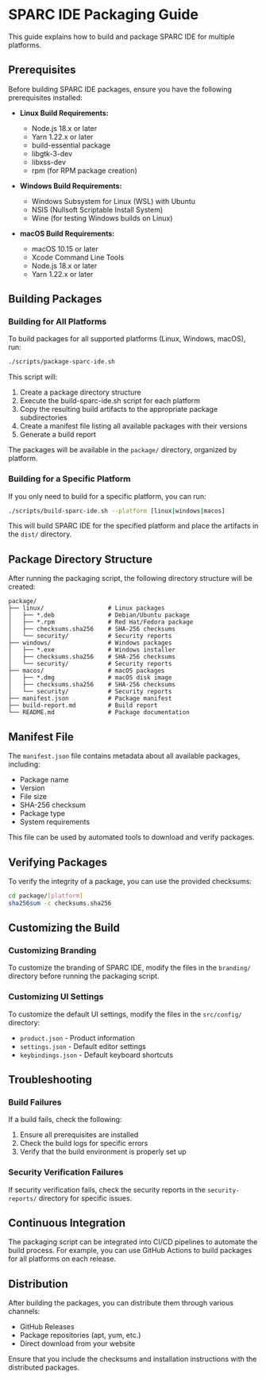 # SPARC IDE Packaging Guide

This guide explains how to build and package SPARC IDE for multiple platforms.

## Prerequisites

Before building SPARC IDE packages, ensure you have the following prerequisites installed:

- **Linux Build Requirements:**
  - Node.js 18.x or later
  - Yarn 1.22.x or later
  - build-essential package
  - libgtk-3-dev
  - libxss-dev
  - rpm (for RPM package creation)

- **Windows Build Requirements:**
  - Windows Subsystem for Linux (WSL) with Ubuntu
  - NSIS (Nullsoft Scriptable Install System)
  - Wine (for testing Windows builds on Linux)

- **macOS Build Requirements:**
  - macOS 10.15 or later
  - Xcode Command Line Tools
  - Node.js 18.x or later
  - Yarn 1.22.x or later

## Building Packages

### Building for All Platforms

To build packages for all supported platforms (Linux, Windows, macOS), run:

```bash
./scripts/package-sparc-ide.sh
```

This script will:

1. Create a package directory structure
2. Execute the build-sparc-ide.sh script for each platform
3. Copy the resulting build artifacts to the appropriate package subdirectories
4. Create a manifest file listing all available packages with their versions
5. Generate a build report

The packages will be available in the `package/` directory, organized by platform.

### Building for a Specific Platform

If you only need to build for a specific platform, you can run:

```bash
./scripts/build-sparc-ide.sh --platform [linux|windows|macos]
```

This will build SPARC IDE for the specified platform and place the artifacts in the `dist/` directory.

## Package Directory Structure

After running the packaging script, the following directory structure will be created:

```
package/
├── linux/                  # Linux packages
│   ├── *.deb               # Debian/Ubuntu package
│   ├── *.rpm               # Red Hat/Fedora package
│   ├── checksums.sha256    # SHA-256 checksums
│   └── security/           # Security reports
├── windows/                # Windows packages
│   ├── *.exe               # Windows installer
│   ├── checksums.sha256    # SHA-256 checksums
│   └── security/           # Security reports
├── macos/                  # macOS packages
│   ├── *.dmg               # macOS disk image
│   ├── checksums.sha256    # SHA-256 checksums
│   └── security/           # Security reports
├── manifest.json           # Package manifest
├── build-report.md         # Build report
└── README.md               # Package documentation
```

## Manifest File

The `manifest.json` file contains metadata about all available packages, including:

- Package name
- Version
- File size
- SHA-256 checksum
- Package type
- System requirements

This file can be used by automated tools to download and verify packages.

## Verifying Packages

To verify the integrity of a package, you can use the provided checksums:

```bash
cd package/[platform]
sha256sum -c checksums.sha256
```

## Customizing the Build

### Customizing Branding

To customize the branding of SPARC IDE, modify the files in the `branding/` directory before running the packaging script.

### Customizing UI Settings

To customize the default UI settings, modify the files in the `src/config/` directory:

- `product.json` - Product information
- `settings.json` - Default editor settings
- `keybindings.json` - Default keyboard shortcuts

## Troubleshooting

### Build Failures

If a build fails, check the following:

1. Ensure all prerequisites are installed
2. Check the build logs for specific errors
3. Verify that the build environment is properly set up

### Security Verification Failures

If security verification fails, check the security reports in the `security-reports/` directory for specific issues.

## Continuous Integration

The packaging script can be integrated into CI/CD pipelines to automate the build process. For example, you can use GitHub Actions to build packages for all platforms on each release.

## Distribution

After building the packages, you can distribute them through various channels:

- GitHub Releases
- Package repositories (apt, yum, etc.)
- Direct download from your website

Ensure that you include the checksums and installation instructions with the distributed packages.
